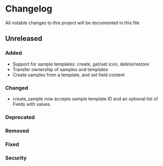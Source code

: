 # Changelog

All notable changes to this project will be documented in this file

## Unreleased

### Added 

- Support for sample templates: create, get/set icon, delete/restore
- Transfer ownership of samples and templates
- Create samples from a template, and set field content

### Changed

- create_sample now accepts sample template ID and an optional list of Fields with values.

### Deprecated

### Removed

### Fixed

### Security

